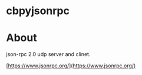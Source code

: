 # cbpyjsonrpc

# About

json-rpc 2.0 udp server and clinet.

[https://www.jsonrpc.org/](https://www.jsonrpc.org/)
